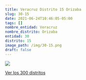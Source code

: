 ```yaml
---
title: Veracruz Distrito 15 Orizaba
slug: 30-15
date: 2021-06-24T10:46:05-05:00
tags: []
nombre_entidad: Veracruz
nombre_distrito: Orizaba
entidad: 30
distrito: 15
image_path: /img/30-15.png
draft: false
---
```


![](/img/30-15.png)

[Ver los 300 distritos](/docs/elecciones-2021)
